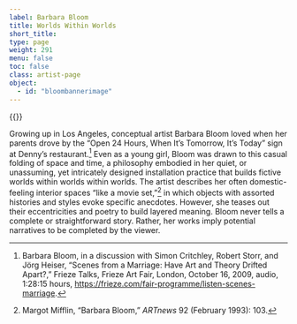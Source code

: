 ```yaml
---
label: Barbara Bloom
title: Worlds Within Worlds
short_title:
type: page
weight: 291
menu: false
toc: false
class: artist-page
object:
  - id: "bloombannerimage"
---
```


{{<q-figure id="bloombannerimage" >}}

Growing up in Los Angeles, conceptual artist Barbara Bloom loved when her parents drove by the “Open 24 Hours, When It’s Tomorrow, It’s Today” sign at Denny’s restaurant.[^1] Even as a young girl, Bloom was drawn to this casual folding of space and time, a philosophy embodied in her quiet, or unassuming, yet intricately designed installation practice that builds fictive worlds within worlds within worlds. The artist describes her often domestic-feeling interior spaces “like a movie set,”[^2] in which objects with assorted histories and styles evoke specific anecdotes. However, she teases out their eccentricities and poetry to build layered meaning. Bloom never tells a complete or straightforward story. Rather, her works imply potential narratives to be completed by the viewer.

[^1]: Barbara Bloom, in a discussion with Simon Critchley, Robert Storr, and Jörg Heiser, “Scenes from a Marriage: Have Art and Theory Drifted Apart?,” Frieze Talks, Frieze Art Fair, London, October 16, 2009, audio, 1:28:15 hours, https://frieze.com/fair-programme/listen-scenes-marriage.

[^2]: Margot Mifflin, “Barbara Bloom,” *ARTnews* 92 (February 1993): 103.
